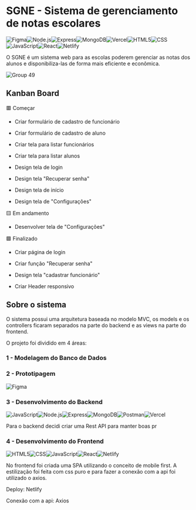 # SGNE - Sistema de gerenciamento de notas escolares
![Figma](https://img.shields.io/badge/Figma-F24E1E?style=for-the-badge&logo=figma&logoColor=white)![Node.js](https://img.shields.io/badge/Node.js-43853D?style=for-the-badge&logo=node.js&logoColor=white)![Express](https://img.shields.io/badge/Express.js-404D59?style=for-the-badge)![MongoDB](https://img.shields.io/badge/MongoDB-4EA94B?style=for-the-badge&logo=mongodb&logoColor=white)![Vercel](https://img.shields.io/badge/Vercel-000000?style=for-the-badge&logo=vercel&logoColor=white)![HTML5](https://img.shields.io/badge/HTML5-E34F26?style=for-the-badge&logo=html5&logoColor=white)![CSS](https://img.shields.io/badge/CSS-239120?&style=for-the-badge&logo=css3&logoColor=white)![JavaScript](https://img.shields.io/badge/JavaScript-F7DF1E?style=for-the-badge&logo=JavaScript&logoColor=white)![React](https://img.shields.io/badge/React-20232A?style=for-the-badge&logo=react&logoColor=61DAFB)![Netlify](https://img.shields.io/badge/Netlify-00C7B7?style=for-the-badge&logo=netlify&logoColor=white)

O SGNE é um sistema web para as escolas poderem gerenciar as notas dos alunos e disponibiliza-las de forma mais eficiente e econômica.

![Group 49](https://user-images.githubusercontent.com/83729891/229171063-e57a043e-460e-4efb-a414-a386f6a0327e.png)


## Kanban Board

:red_square: Começar
- Criar formulário de cadastro de funcionário
- Criar formulário de cadastro de aluno

- Criar tela para listar funcionários
- Criar tela para listar alunos

- Design tela de login
- Design tela "Recuperar senha"
- Design tela de início
- Design tela de "Configurações"


:yellow_square: Em andamento
- Desenvolver tela de "Configurações"

:green_square: Finalizado
- Criar página de login
- Criar função "Recuperar senha"

- Design tela "cadastrar funcionário"

- Criar Header responsivo





## Sobre o sistema
O sistema possui uma arquitetura baseada no modelo MVC, os models e os controllers ficaram separados na parte do backend e as views na parte do frontend.

O projeto foi dividido em 4 áreas:

### 1 - Modelagem do Banco de Dados

### 2 - Prototipagem
![Figma](https://img.shields.io/badge/Figma-F24E1E?style=for-the-badge&logo=figma&logoColor=white)


### 3 - Desenvolvimento do Backend
![JavaScript](https://img.shields.io/badge/JavaScript-F7DF1E?style=for-the-badge&logo=JavaScript&logoColor=white)![Node.js](https://img.shields.io/badge/Node.js-43853D?style=for-the-badge&logo=node.js&logoColor=white)![Express](https://img.shields.io/badge/Express.js-404D59?style=for-the-badge)![MongoDB](https://img.shields.io/badge/MongoDB-4EA94B?style=for-the-badge&logo=mongodb&logoColor=white)![Postman](https://img.shields.io/badge/Postman-FF6C37?style=for-the-badge&logo=postman&logoColor=white)![Vercel](https://img.shields.io/badge/Vercel-000000?style=for-the-badge&logo=vercel&logoColor=white)

Para o backend decidi criar uma Rest API para manter boas pr
### 4 - Desenvolvimento do Frontend
![HTML5](https://img.shields.io/badge/HTML5-E34F26?style=for-the-badge&logo=html5&logoColor=white)![CSS](https://img.shields.io/badge/CSS-239120?&style=for-the-badge&logo=css3&logoColor=white)![JavaScript](https://img.shields.io/badge/JavaScript-F7DF1E?style=for-the-badge&logo=JavaScript&logoColor=white)![React](https://img.shields.io/badge/React-20232A?style=for-the-badge&logo=react&logoColor=61DAFB)![Netlify](https://img.shields.io/badge/Netlify-00C7B7?style=for-the-badge&logo=netlify&logoColor=white)

No frontend foi criada uma SPA utilizando o conceito de mobile first. A estilização foi feita com css puro e para fazer a conexão com a api foi utilizado o axios.

Deploy: Netlify

Conexão com a api: Axios



